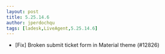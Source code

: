 ```yaml
---
layout: post
title: 5.25.14.6
author: jperdochqu
tags: [ladesk,LiveAgent,5.25.14.6]
---
```


- [Fix] Broken submit ticket form in Material theme (#12826)
